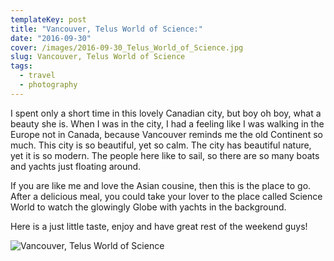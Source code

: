 ```yaml
---
templateKey: post
title: "Vancouver, Telus World of Science:"
date: "2016-09-30"
cover: /images/2016-09-30_Telus_World_of_Science.jpg
slug: Vancouver, Telus World of Science
tags:
  - travel
  - photography
---
```


I spent only a short time in this lovely Canadian city, but boy oh boy, what a beauty she is. When I was in the city, I had a feeling like I was walking in the Europe not in Canada, because Vancouver reminds me the old Continent so much. This city is so beautiful, yet so calm. The city has beautiful nature, yet it is so modern. The people here like to sail, so there are so many boats and yachts just floating around.

If you are like me and love the Asian cousine, then this is the place to go. After a delicious meal, you could take your lover to the place called Science World to watch the glowingly Globe with yachts in the background.

Here is a just little taste, enjoy and have great rest of the weekend guys!

![Vancouver, Telus World of Science](/img/2016-09-30_Telus_World_of_Science.jpg 'Vancouver, Telus World of Science')